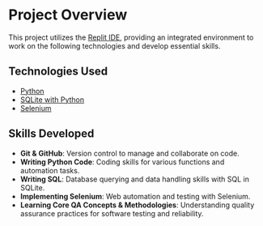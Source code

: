 # Project Overview

This project utilizes the [Replit IDE](https://replit.com), providing an integrated environment to work on the following technologies and develop essential skills.

## Technologies Used
- [Python](https://www.python.org/)
- [SQLite with Python](https://docs.python.org/3/library/sqlite3.html)
- [Selenium](https://www.selenium.dev/)

## Skills Developed
- **Git & GitHub**: Version control to manage and collaborate on code.
- **Writing Python Code**: Coding skills for various functions and automation tasks.
- **Writing SQL**: Database querying and data handling skills with SQL in SQLite.
- **Implementing Selenium**: Web automation and testing with Selenium.
- **Learning Core QA Concepts & Methodologies**: Understanding quality assurance practices for software testing and reliability.
